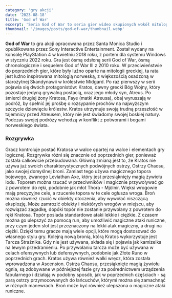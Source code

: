 ```yaml
---
category: 'gry akcji'
date: '2023-08-18'
title: 'God of War'
excerpt: 'Seria God of War to seria gier wideo skupionych wokół mitologii greckiej, a po zakończeniu God of War III także mitologii nordyckiej. Spartański wojownik Kratos, który urodził się jako półbóg i stał się bogiem wojny, walczy z ludźmi, potworami, a nawet bogami w jego dążeniu do zemsty.'
thumbnail: '/images/posts/god-of-war/thumbnail.webp'
---
```


**God of War** to gra akcji opracowana przez Santa Monica Studio i opublikowana przez Sony Interactive Entertainment. Został wydany na konsolę PlayStation 4 w kwietniu 2018 roku, z portem dla systemu Windows w styczniu 2022 roku. Gra jest ósmą odsłoną serii God of War, ósmą chronologicznie i sequelem God of War III z 2010 roku. W przeciwieństwie do poprzednich gier, które były luźno oparte na mitologii greckiej, ta rata jest luźno inspirowana mitologią norweską, z większością osadzoną w starożytnej Skandynawii w królestwie Midgard. Po raz pierwszy w serii pojawia się dwóch protagonistów: Kratos, dawny grecki Bóg Wojny, który pozostaje jedyną grywalną postacią, oraz jego młody syn, Atreus. Po śmierci drugiej żony Kratosa, Faye (matki Atreusa), obaj wyruszają w podróż, by spełnić jej prośbę o rozsypanie prochów na najwyższym szczycie dziewięciu królestw. Kratos utrzymuje swoją trudną przeszłość w tajemnicy przed Atreusem, który nie jest świadomy swojej boskiej natury. Podczas swojej podróży wchodzą w konflikt z potworami i bogami norweskiego świata.

### Rozgrywka

Gracz kontroluje postać Kratosa w walce opartej na walce i elementach gry logicznej. Rozgrywka różni się znacznie od poprzednich gier, ponieważ została całkowicie przebudowana. Główną zmianą jest to, że Kratos nie używa już swoich charakterystycznych podwójnych ostrzy, Ostrzy Chaosu, jako swojej domyślnej broni. Zamiast tego używa magicznego topora bojowego, zwanego Leviathan Axe, który jest przesiąknięty magią żywiołu lodu. Toporem można rzucać w przeciwników i magicznie przywoływać go z powrotem do ręki, podobnie jak młot Thora - Mjölnir. Więksi wrogowie mają precyzyjne cele, a rzucenie topora w te cele ogłusza wroga. Broń można również rzucić w obiekty otoczenia, aby wywołać niszczącą eksplozję. Może zamrozić obiekty i niektórych wrogów w miejscu, aby rozwiązać zagadkę, dopóki topór nie zostanie przywołany z powrotem do ręki Kratosa. Topór posiada standardowe ataki lekkie i ciężkie. Z czasem można go ulepszyć za pomocą run, aby umożliwić magiczne ataki runiczne, przy czym jeden slot jest przeznaczony na lekki atak magiczny, a drugi na ciężki. Dzięki temu gracze mają wiele opcji, które mogą dostosować do własnego stylu gry. Kolejną nową bronią, którą Kratos wykorzystuje jest Tarcza Strażnika. Gdy nie jest używana, składa się i pojawia jak kamizelka na lewym przedramieniu. Po przywołaniu tarcza może być używana w celach ofensywnych lub defensywnych, podobnie jak Złote Runo w poprzednich grach. Kratos używa również walki wręcz, która została wprowadzona w Ascension. Ostrza Chaosu, przesiąknięte magią żywiołu ognia, są zdobywane w późniejszej fazie gry za pośrednictwem urządzenia fabularnego i działają w podobny sposób, jak w poprzednich częściach - są parą ostrzy przymocowanych do łańcuchów, którymi można się zamachnąć w różnych manewrach. Broń może być również ulepszona o magiczne ataki runiczne.
